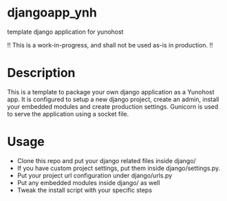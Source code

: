 # djangoapp_ynh
template django application for yunohost

!! This is a work-in-progress, and shall not be used as-is in production. !!

# Description

This is a template to package your own django application as a Yunohost app.
It is configured to setup a new django project, create an admin, install your embedded modules and create production settings.
Gunicorn is used to serve the application using a socket file. 

# Usage

  * Clone this repo and put your django related files inside django/
  * If you have custom project settings, put them inside django/settings.py.
  * Put your project url configuration under django/urls.py
  * Put any embedded modules inside django/ as well
  * Tweak the install script with your specific steps

